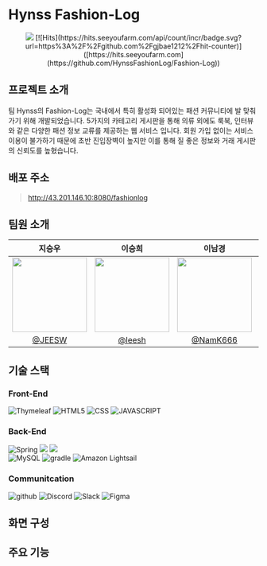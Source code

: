 # Hynss Fashion-Log
<div align="center">
  <img src = "https://github.com/user-attachments/assets/bc9d675c-1535-444a-850f-74e564057e82">
  [![Hits](https://hits.seeyoufarm.com/api/count/incr/badge.svg?url=https%3A%2F%2Fgithub.com%2Fgjbae1212%2Fhit-counter)]([https://hits.seeyoufarm.com](https://github.com/HynssFashionLog/Fashion-Log))                    
</div>


## 프로젝트 소개
<p>
  팀 Hynss의 Fashion-Log는 국내에서 특히 활성화 되어있는 패션 커뮤니티에 발 맞춰가기 위해 개발되었습니다.
  5가지의 카테고리 게시판을 통해 의류 외에도 룩북, 인터뷰와 같은 다양한 패션 정보 교류를 제공하는 웹 서비스 입니다.
  회원 가입 없이는 서비스 이용이 불가하기 때문에 초반 진입장벽이 높지만 이를 통해 질 좋은 정보와 거래 게시판의 신뢰도를 높혔습니다.
</p>


## 배포 주소
> http://43.201.146.10:8080/fashionlog


## 팀원 소개
|지승우|이승희|이남경|허영윤|
|:-:|:-:|:-:|:-:|
|<img src="https://avatars.githubusercontent.com/u/41260600?v=4" width="150" height="150"/>|<img src="https://avatars.githubusercontent.com/u/2533026?v=4" width="150" height="150"/>|<img src="https://avatars.githubusercontent.com/u/168792873?v=4" width="150" height="150"/>|<img src="https://avatars.githubusercontent.com/u/77563168?v=4" width="150" height="150"/>|
|[@JEESW](https://github.com/JEESW)|[@leesh](https://github.com/leesh)|[@NamK666](https://github.com/NamK666)|[@cloudisme99](https://github.com/cloudisme99)|


## 기술 스택
### Front-End
<img alt="Thymeleaf" src="https://img.shields.io/badge/Thymeleaf-005F0F?style=for-the-badge&logo=Thymeleaf&logoColor=white"> <img alt="HTML5" src="https://img.shields.io/badge/html5-E34F26?style=for-the-badge&logo=html5&logoColor=white"> <img alt="CSS" src="https://img.shields.io/badge/css-1572B6?style=for-the-badge&logo=css3&logoColor=white"> <img alt="JAVASCRIPT" src="https://img.shields.io/badge/javascript-F7DF1E?style=for-the-badge&logo=javascript&logoColor=black"> 
<br>

### Back-End
<img alt="Spring" src="https://img.shields.io/badge/Spring-6DB33F.svg?style=for-the-badge&logo=Spring&logoColor=white"/> <img src="https://img.shields.io/badge/spring boot-6DB33F?style=for-the-badge&logo=spring boot&logoColor=white"> <img src="https://img.shields.io/badge/spring Security-6DB33F?style=for-the-badge&logo=spring Security&logoColor=white"> <br> 
<img alt="MySQL" src ="https://img.shields.io/badge/MySQL-003545.svg?&style=for-the-badge&logo=MySQL&logoColor=white"/> <img alt="gradle" src="https://img.shields.io/badge/gradle-02303A?style=for-the-badge&logo=gradle&logoColor=white">
<img alt="Amazon Lightsail" src ="https://img.shields.io/badge/Amazon Lightsail-FF9900.svg?&style=for-the-badge&logo=Amazon Lightsail&logoColor=white"/>

### Communitcation
<img alt="github" src="https://img.shields.io/badge/github-181717?style=for-the-badge&logo=github&logoColor=white"> <img alt="Discord" src="https://img.shields.io/badge/Discord-5865F2?style=for-the-badge&logo=Discord&logoColor=white"> <img alt="Slack" src="https://img.shields.io/badge/Slack-4A154B?style=for-the-badge&logo=Slack&logoColor=white"> <img alt="Figma" src="https://img.shields.io/badge/Figma-F24E1E?style=for-the-badge&logo=Figma&logoColor=white">


## 화면 구성


## 주요 기능


